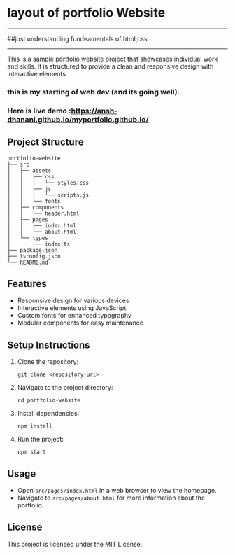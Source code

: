 # layout of portfolio Website

---

##just understanding fundeamentals of html,css

---

This is a sample portfolio website project that showcases individual work and skills. It is structured to provide a clean and responsive design with interactive elements.
### this is my starting of web dev (and its going well).
### Here is live demo :https://ansh-dhanani.github.io/myportfolio.github.io/

## Project Structure

```
portfolio-website
├── src
│   ├── assets
│   │   ├── css
│   │   │   └── styles.css
│   │   ├── js
│   │   │   └── scripts.js
│   │   └── fonts
│   ├── components
│   │   └── header.html
│   ├── pages
│   │   ├── index.html
│   │   └── about.html
│   └── types
│       └── index.ts
├── package.json
├── tsconfig.json
└── README.md
```

## Features

- Responsive design for various devices
- Interactive elements using JavaScript
- Custom fonts for enhanced typography
- Modular components for easy maintenance

## Setup Instructions

1. Clone the repository:
   ```
   git clone <repository-url>
   ```
2. Navigate to the project directory:
   ```
   cd portfolio-website
   ```
3. Install dependencies:
   ```
   npm install
   ```
4. Run the project:
   ```
   npm start
   ```

## Usage

- Open `src/pages/index.html` in a web browser to view the homepage.
- Navigate to `src/pages/about.html` for more information about the portfolio.

## License

This project is licensed under the MIT License.
